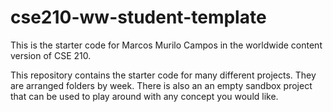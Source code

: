# cse210-ww-student-template
This is the starter code for Marcos Murilo Campos in the worldwide content version of CSE 210.

This repository contains the starter code for many different projects. They are arranged folders by week. There is also an an empty sandbox project that can be used to play around with any concept you would like.
